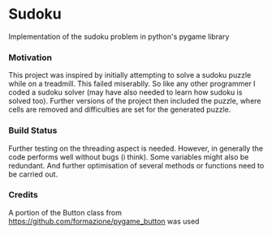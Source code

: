 # Sudoku
Implementation of the sudoku problem in python's pygame library

### Motivation
This project was inspired by initially attempting to solve a sudoku puzzle while on a treadmill. This failed miserablly. So like any other programmer I coded a sudoku solver (may have also needed to learn how sudoku is solved too). Further versions of the project then included the puzzle, where cells are removed and difficulties are set for the generated puzzle.

### Build Status
Further testing on the threading aspect is needed. However, in generally the code performs well without bugs (i think).
Some variables might also be redundant. And further optimisation of several methods or functions need to be carried out.

### Credits
A portion of the Button class from https://github.com/formazione/pygame_button was used
